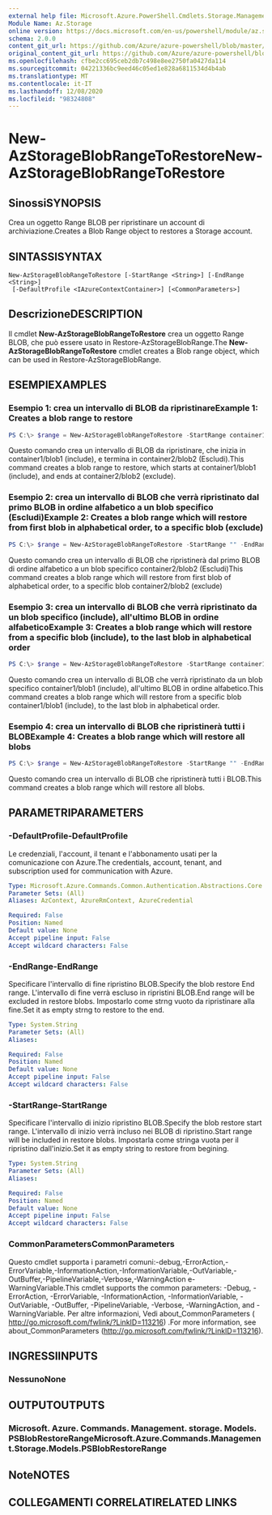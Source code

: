 ```yaml
---
external help file: Microsoft.Azure.PowerShell.Cmdlets.Storage.Management.dll-Help.xml
Module Name: Az.Storage
online version: https://docs.microsoft.com/en-us/powershell/module/az.storage/new-azstorageblobrangetorestore
schema: 2.0.0
content_git_url: https://github.com/Azure/azure-powershell/blob/master/src/Storage/Storage.Management/help/New-AzStorageBlobRangeToRestore.md
original_content_git_url: https://github.com/Azure/azure-powershell/blob/master/src/Storage/Storage.Management/help/New-AzStorageBlobRangeToRestore.md
ms.openlocfilehash: cfbe2cc695ceb2db7c498e8ee2750fa0427da114
ms.sourcegitcommit: 04221336bc9eed46c05ed1e828a6811534d4b4ab
ms.translationtype: MT
ms.contentlocale: it-IT
ms.lasthandoff: 12/08/2020
ms.locfileid: "98324808"
---
```

# <span data-ttu-id="51f0f-101">New-AzStorageBlobRangeToRestore</span><span class="sxs-lookup"><span data-stu-id="51f0f-101">New-AzStorageBlobRangeToRestore</span></span>

## <span data-ttu-id="51f0f-102">Sinossi</span><span class="sxs-lookup"><span data-stu-id="51f0f-102">SYNOPSIS</span></span>
<span data-ttu-id="51f0f-103">Crea un oggetto Range BLOB per ripristinare un account di archiviazione.</span><span class="sxs-lookup"><span data-stu-id="51f0f-103">Creates a Blob Range object to restores a Storage account.</span></span>

## <span data-ttu-id="51f0f-104">SINTASSI</span><span class="sxs-lookup"><span data-stu-id="51f0f-104">SYNTAX</span></span>

```
New-AzStorageBlobRangeToRestore [-StartRange <String>] [-EndRange <String>]
 [-DefaultProfile <IAzureContextContainer>] [<CommonParameters>]
```

## <span data-ttu-id="51f0f-105">Descrizione</span><span class="sxs-lookup"><span data-stu-id="51f0f-105">DESCRIPTION</span></span>
<span data-ttu-id="51f0f-106">Il cmdlet **New-AzStorageBlobRangeToRestore** crea un oggetto Range BLOB, che può essere usato in Restore-AzStorageBlobRange.</span><span class="sxs-lookup"><span data-stu-id="51f0f-106">The **New-AzStorageBlobRangeToRestore** cmdlet creates a Blob range object, which can be used in Restore-AzStorageBlobRange.</span></span>

## <span data-ttu-id="51f0f-107">ESEMPI</span><span class="sxs-lookup"><span data-stu-id="51f0f-107">EXAMPLES</span></span>

### <span data-ttu-id="51f0f-108">Esempio 1: crea un intervallo di BLOB da ripristinare</span><span class="sxs-lookup"><span data-stu-id="51f0f-108">Example 1: Creates a blob range to restore</span></span>
```powershell
PS C:\> $range = New-AzStorageBlobRangeToRestore -StartRange container1/blob1 -EndRange container2/blob2
```

<span data-ttu-id="51f0f-109">Questo comando crea un intervallo di BLOB da ripristinare, che inizia in container1/blob1 (include), e termina in container2/blob2 (Escludi).</span><span class="sxs-lookup"><span data-stu-id="51f0f-109">This command creates a blob range to restore, which starts at container1/blob1 (include), and ends at container2/blob2 (exclude).</span></span>

### <span data-ttu-id="51f0f-110">Esempio 2: crea un intervallo di BLOB che verrà ripristinato dal primo BLOB in ordine alfabetico a un blob specifico (Escludi)</span><span class="sxs-lookup"><span data-stu-id="51f0f-110">Example 2: Creates a blob range which will restore from first blob in alphabetical order, to a specific blob (exclude)</span></span>
```powershell
PS C:\> $range = New-AzStorageBlobRangeToRestore -StartRange "" -EndRange container2/blob2
```

<span data-ttu-id="51f0f-111">Questo comando crea un intervallo di BLOB che ripristinerà dal primo BLOB di ordine alfabetico a un blob specifico container2/blob2 (Escludi)</span><span class="sxs-lookup"><span data-stu-id="51f0f-111">This command creates a blob range which will restore from first blob of alphabetical order, to a specific blob container2/blob2 (exclude)</span></span>

### <span data-ttu-id="51f0f-112">Esempio 3: crea un intervallo di BLOB che verrà ripristinato da un blob specifico (include), all'ultimo BLOB in ordine alfabetico</span><span class="sxs-lookup"><span data-stu-id="51f0f-112">Example 3: Creates a blob range which will restore from a specific blob (include), to the last blob in alphabetical order</span></span>
```powershell
PS C:\> $range = New-AzStorageBlobRangeToRestore -StartRange container1/blob1 -EndRange ""
```

<span data-ttu-id="51f0f-113">Questo comando crea un intervallo di BLOB che verrà ripristinato da un blob specifico container1/blob1 (include), all'ultimo BLOB in ordine alfabetico.</span><span class="sxs-lookup"><span data-stu-id="51f0f-113">This command creates a blob range which will restore from a specific blob container1/blob1 (include), to the last blob in alphabetical order.</span></span>

### <span data-ttu-id="51f0f-114">Esempio 4: crea un intervallo di BLOB che ripristinerà tutti i BLOB</span><span class="sxs-lookup"><span data-stu-id="51f0f-114">Example 4: Creates a blob range which will restore all blobs</span></span>
```powershell
PS C:\> $range = New-AzStorageBlobRangeToRestore -StartRange "" -EndRange ""
```

<span data-ttu-id="51f0f-115">Questo comando crea un intervallo di BLOB che ripristinerà tutti i BLOB.</span><span class="sxs-lookup"><span data-stu-id="51f0f-115">This command creates a blob range which will restore all blobs.</span></span>

## <span data-ttu-id="51f0f-116">PARAMETRI</span><span class="sxs-lookup"><span data-stu-id="51f0f-116">PARAMETERS</span></span>

### <span data-ttu-id="51f0f-117">-DefaultProfile</span><span class="sxs-lookup"><span data-stu-id="51f0f-117">-DefaultProfile</span></span>
<span data-ttu-id="51f0f-118">Le credenziali, l'account, il tenant e l'abbonamento usati per la comunicazione con Azure.</span><span class="sxs-lookup"><span data-stu-id="51f0f-118">The credentials, account, tenant, and subscription used for communication with Azure.</span></span>

```yaml
Type: Microsoft.Azure.Commands.Common.Authentication.Abstractions.Core.IAzureContextContainer
Parameter Sets: (All)
Aliases: AzContext, AzureRmContext, AzureCredential

Required: False
Position: Named
Default value: None
Accept pipeline input: False
Accept wildcard characters: False
```

### <span data-ttu-id="51f0f-119">-EndRange</span><span class="sxs-lookup"><span data-stu-id="51f0f-119">-EndRange</span></span>
<span data-ttu-id="51f0f-120">Specificare l'intervallo di fine ripristino BLOB.</span><span class="sxs-lookup"><span data-stu-id="51f0f-120">Specify the blob restore End range.</span></span>
<span data-ttu-id="51f0f-121">L'intervallo di fine verrà escluso in ripristini BLOB.</span><span class="sxs-lookup"><span data-stu-id="51f0f-121">End range will be excluded in restore blobs.</span></span>
<span data-ttu-id="51f0f-122">Impostarlo come strng vuoto da ripristinare alla fine.</span><span class="sxs-lookup"><span data-stu-id="51f0f-122">Set it as empty strng to restore to the end.</span></span>

```yaml
Type: System.String
Parameter Sets: (All)
Aliases:

Required: False
Position: Named
Default value: None
Accept pipeline input: False
Accept wildcard characters: False
```

### <span data-ttu-id="51f0f-123">-StartRange</span><span class="sxs-lookup"><span data-stu-id="51f0f-123">-StartRange</span></span>
<span data-ttu-id="51f0f-124">Specificare l'intervallo di inizio ripristino BLOB.</span><span class="sxs-lookup"><span data-stu-id="51f0f-124">Specify the blob restore start range.</span></span>
<span data-ttu-id="51f0f-125">L'intervallo di inizio verrà incluso nei BLOB di ripristino.</span><span class="sxs-lookup"><span data-stu-id="51f0f-125">Start range will be included in restore blobs.</span></span>
<span data-ttu-id="51f0f-126">Impostarla come stringa vuota per il ripristino dall'inizio.</span><span class="sxs-lookup"><span data-stu-id="51f0f-126">Set it as empty string to restore from begining.</span></span>

```yaml
Type: System.String
Parameter Sets: (All)
Aliases:

Required: False
Position: Named
Default value: None
Accept pipeline input: False
Accept wildcard characters: False
```

### <span data-ttu-id="51f0f-127">CommonParameters</span><span class="sxs-lookup"><span data-stu-id="51f0f-127">CommonParameters</span></span>
<span data-ttu-id="51f0f-128">Questo cmdlet supporta i parametri comuni:-debug,-ErrorAction,-ErrorVariable,-InformationAction,-InformationVariable,-OutVariable,-OutBuffer,-PipelineVariable,-Verbose,-WarningAction e-WarningVariable.</span><span class="sxs-lookup"><span data-stu-id="51f0f-128">This cmdlet supports the common parameters: -Debug, -ErrorAction, -ErrorVariable, -InformationAction, -InformationVariable, -OutVariable, -OutBuffer, -PipelineVariable, -Verbose, -WarningAction, and -WarningVariable.</span></span> <span data-ttu-id="51f0f-129">Per altre informazioni, Vedi about_CommonParameters ( http://go.microsoft.com/fwlink/?LinkID=113216) .</span><span class="sxs-lookup"><span data-stu-id="51f0f-129">For more information, see about_CommonParameters (http://go.microsoft.com/fwlink/?LinkID=113216).</span></span>

## <span data-ttu-id="51f0f-130">INGRESSI</span><span class="sxs-lookup"><span data-stu-id="51f0f-130">INPUTS</span></span>

### <span data-ttu-id="51f0f-131">Nessuno</span><span class="sxs-lookup"><span data-stu-id="51f0f-131">None</span></span>

## <span data-ttu-id="51f0f-132">OUTPUT</span><span class="sxs-lookup"><span data-stu-id="51f0f-132">OUTPUTS</span></span>

### <span data-ttu-id="51f0f-133">Microsoft. Azure. Commands. Management. storage. Models. PSBlobRestoreRange</span><span class="sxs-lookup"><span data-stu-id="51f0f-133">Microsoft.Azure.Commands.Management.Storage.Models.PSBlobRestoreRange</span></span>

## <span data-ttu-id="51f0f-134">Note</span><span class="sxs-lookup"><span data-stu-id="51f0f-134">NOTES</span></span>

## <span data-ttu-id="51f0f-135">COLLEGAMENTI CORRELATI</span><span class="sxs-lookup"><span data-stu-id="51f0f-135">RELATED LINKS</span></span>
